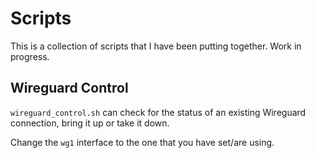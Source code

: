 # Scripts

This is a collection of scripts that I have been putting together. Work in progress.

## Wireguard Control

`wireguard_control.sh` can check for the status of an existing Wireguard connection, bring it up or take it down.

Change the `wg1` interface to the one that you have set/are using.

